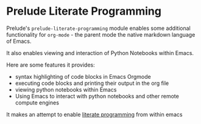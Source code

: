 # Prelude Literate Programming

Prelude's `prelude-literate-programming` module enables some
additional functionality for `org-mode` - the parent mode the native
markdown language of Emacs.

It also enables viewing and interaction of Python Notebooks within Emacs.

Here are some features it provides:

* syntax highlighting of code blocks in Emacs Orgmode
* executing code blocks and printing their output in the org file
* viewing python notebooks within Emacs
* Using Emacs to interact with python notebooks and other remote compute engines

It makes an attempt to enable [literate programming](http://www.literateprogramming.com/knuthweb.pdf)
from within emacs
